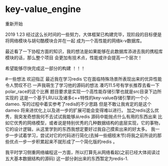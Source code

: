 # key-value_engine

重新开始

2019 1.23
经过这么长时间的一些努力，大体框架已构建完毕，现阶段的目标便是将网络模块与胡句酷模块合并在一起
成为一个高性能的网络k-v数据库。

最近看了一下协程方面的知识，我的想法是如果能够在此数据库添进去我的携程库模块的话，那么整个项目
会更加有技术点，性能或许会提高一个层次！

希望能够尽快完成这一部分的构建 ！！！


#一些想法 欢迎指正
最近我在学习redis  它在面临特殊场景所表现出来的优异性能令人赞叹不已
一声我萌生了学习他的源码的想法 凑巧11.5号有学长推荐去看一下polar_race的这个比赛
题目要求是实现一个高性能存储引擎也就是src目录下边所实现的
这是一个基于LRU以及诸多c++特性的key-value存储引擎的一个小dameo.
写的过程中着实参考了redis的不少思路  但是不敢让我肯定的是这个dameo 将来进优化上以及进一步的扩展可能会变得难以进行。
加之redis这么优秀，我突发奇想我何不去试试我能够从redis 源码中能抛点什么有用的东西出来
比如它优秀的网络模型，或者说是特别优秀的几种数据结构的底层实现，它的事物，它的设计逻辑，从这里学到的东西我想定要好过我自己摸索出来的好太多。
我一步一步试着学习，尝试对它的代码进行简化(去掉一些细枝末节)将我之前所说的那些优点一步一步积累起来不就形成了一个简化版的redis 。


我平时学习侧重网络编程这一方面，所以打算先从网络看起(之前已经大体阅读过五大基本数据结构的源码)
这一部分剥出来的东西暂定为redis-1.


